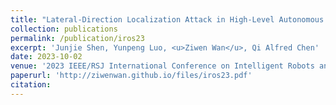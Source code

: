 ```yaml
---
title: "Lateral-Direction Localization Attack in High-Level Autonomous Driving: Domain-Specific Defense Opportunity via Lane Detection"
collection: publications
permalink: /publication/iros23
excerpt: 'Junjie Shen, Yunpeng Luo, <u>Ziwen Wan</u>, Qi Alfred Chen'
date: 2023-10-02
venue: '2023 IEEE/RSJ International Conference on Intelligent Robots and Systems, IROS 2023'
paperurl: 'http://ziwenwan.github.io/files/iros23.pdf'
citation: 
---
```

